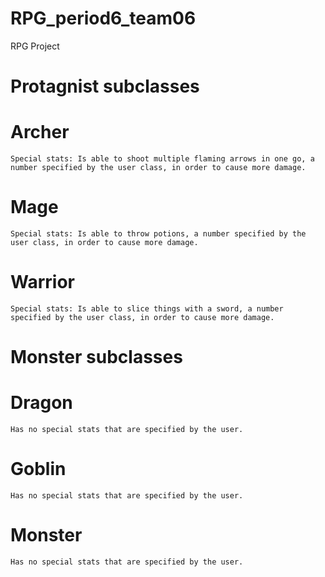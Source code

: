 # RPG_period6_team06
RPG Project

# Protagnist subclasses

  # Archer
    Special stats: Is able to shoot multiple flaming arrows in one go, a number specified by the user class, in order to cause more damage.
    
  # Mage
    Special stats: Is able to throw potions, a number specified by the user class, in order to cause more damage.
  
  # Warrior
    Special stats: Is able to slice things with a sword, a number specified by the user class, in order to cause more damage.

# Monster subclasses

  # Dragon
    Has no special stats that are specified by the user. 
    
  # Goblin
    Has no special stats that are specified by the user.
  
  # Monster
    Has no special stats that are specified by the user.
